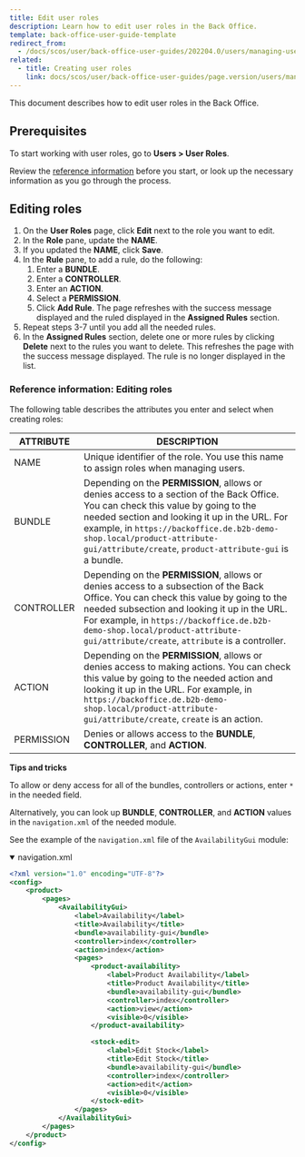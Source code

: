 ```yaml
---
title: Edit user roles
description: Learn how to edit user roles in the Back Office.
template: back-office-user-guide-template
redirect_from:
  - /docs/scos/user/back-office-user-guides/202204.0/users/managing-user-roles/editing-user-roles.html
related:
  - title: Creating user roles
    link: docs/scos/user/back-office-user-guides/page.version/users/managing-user-roles/creating-user-roles.html
---
```


This document describes how to edit user roles in the Back Office.

## Prerequisites

To start working with user roles, go to **Users&nbsp;<span aria-label="and then">></span> User Roles**.

Review the [reference information](#reference-information-editing-roles) before you start, or look up the necessary information as you go through the process.

## Editing roles

1. On the **User Roles** page, click **Edit** next to the role you want to edit.
2. In the **Role** pane, update the **NAME**.
3. If you updated the **NAME**, click **Save**.
4. In the **Rule** pane, to add a rule, do the following:
    1. Enter a **BUNDLE**.
    4. Enter a **CONTROLLER**.
    5. Enter an **ACTION**.
    6. Select a **PERMISSION**.
    7. Click **Add Rule**.
      The page refreshes with the success message displayed and the ruled displayed in the **Assigned Rules** section.
5. Repeat steps 3-7 until you add all the needed rules.
6. In the **Assigned Rules** section, delete one or more rules by clicking **Delete** next to the rules you want to delete.
    This refreshes the page with the success message displayed. The rule is no longer displayed in the list.

### Reference information: Editing roles

The following table describes the attributes you enter and select when creating roles:

| ATTRIBUTE | DESCRIPTION |
| --- | --- |
| NAME | Unique identifier of the role. You use this name to assign roles when managing users. |
| BUNDLE | Depending on the **PERMISSION**, allows or denies access to a section of the Back Office. You can check this value by going to the needed section and looking it up in the URL. For example, in `https://backoffice.de.b2b-demo-shop.local/product-attribute-gui/attribute/create`, `product-attribute-gui` is a bundle. |
| CONTROLLER | Depending on the **PERMISSION**, allows or denies access to a  subsection of the Back Office. You can check this value by going to the needed subsection and looking it up in the URL. For example, in `https://backoffice.de.b2b-demo-shop.local/product-attribute-gui/attribute/create`, `attribute` is a controller. |
| ACTION | Depending on the **PERMISSION**, allows or denies access to making actions. You can check this value by going to the needed action and looking it up in the URL. For example, in `https://backoffice.de.b2b-demo-shop.local/product-attribute-gui/attribute/create`, `create` is an action.
| PERMISSION | Denies or allows access to the **BUNDLE**, **CONTROLLER**, and **ACTION**. |

**Tips and tricks**

To allow or deny access for all of the bundles, controllers or actions, enter `*` in the needed field.

Alternatively, you can look up **BUNDLE**, **CONTROLLER**, and **ACTION** values in the `navigation.xml` of the needed module.

See the example of the `navigation.xml` file of the `AvailabilityGui` module:

<details open>
<summary markdown='span'>navigation.xml</summary>

```xml
<?xml version="1.0" encoding="UTF-8"?>
<config>
    <product>
        <pages>
            <AvailabilityGui>
                <label>Availability</label>
                <title>Availability</title>
                <bundle>availability-gui</bundle>
                <controller>index</controller>
                <action>index</action>
                <pages>
                    <product-availability>
                        <label>Product Availability</label>
                        <title>Product Availability</title>
                        <bundle>availability-gui</bundle>
                        <controller>index</controller>
                        <action>view</action>
                        <visible>0</visible>
                    </product-availability>

                    <stock-edit>
                        <label>Edit Stock</label>
                        <title>Edit Stock</title>
                        <bundle>availability-gui</bundle>
                        <controller>index</controller>
                        <action>edit</action>
                        <visible>0</visible>
                    </stock-edit>
                </pages>
            </AvailabilityGui>
        </pages>
    </product>
</config>
```
</details>

